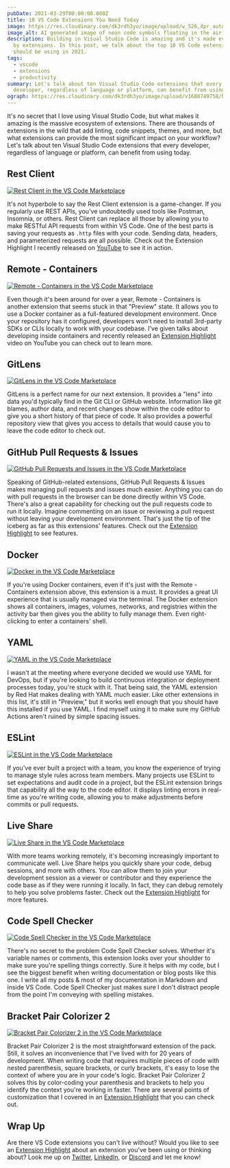 ```yaml
---
pubDate: 2021-03-29T00:00:00.000Z
title: 10 VS Code Extensions You Need Today
image: https://res.cloudinary.com/dk3rdh3yo/image/upload/w_526,dpr_auto,f_auto/v1688271063/blog/10-visual-studio-code-extensions-you-need-today/Neon_programming_code_symbols_floating_y8kjdp.png
image_alt: AI generated image of neon code symbols floating in the air on black background
description: Building in Visual Studio Code is amazing and it's made even better
  by extensions. In this post, we talk about the top 10 VS Code extensions you
  should be using in 2021.
tags:
  - vscode
  - extensions
  - productivity
summary: Let's talk about ten Visual Studio Code extensions that every
  developer, regardless of language or platform, can benefit from using today.
ograph: https://res.cloudinary.com/dk3rdh3yo/image/upload/v1688749758/blog/10-visual-studio-code-extensions-you-need-today/ograph.png
---
```


It's no secret that I love using Visual Studio Code, but what makes it amazing
is the massive ecosystem of extensions. There are thousands of extensions in the
wild that add linting, code snippets, themes, and more, but what extensions
can provide the most significant impact on your workflow? Let's talk about
ten Visual Studio Code extensions that every developer, regardless of language
or platform, can benefit from using today.

## Rest Client

[![Rest Client in the VS Code Marketplace](https://res.cloudinary.com/dk3rdh3yo/image/upload/v1649348237/blog/10-visual-studio-code-extensions-you-need-today/rest-client.png)](https://marketplace.visualstudio.com/items?itemName=humao.rest-client)

It's not hyperbole to say the Rest Client extension is a game-changer. If you
regularly use REST APIs, you've undoubtedly used tools like Postman, Insomnia, or
others. Rest Client can replace all those by allowing you to make RESTful API
requests from within VS Code. One of the best parts is saving your requests
as `.http` files with your code. Sending data, headers, and parameterized
requests are all possible. Check out the Extension Highlight I recently
released on [YouTube](https://youtu.be/CLfz_CDnSV4) to see it in action.

## Remote - Containers

[![Remote - Containers in the VS Code Marketplace](https://res.cloudinary.com/dk3rdh3yo/image/upload/v1649348237/blog/10-visual-studio-code-extensions-you-need-today/remote-containers.png)](https://marketplace.visualstudio.com/items?itemName=ms-vscode-remote.remote-containers)

Even though it's been around for over a year, Remote - Containers is another
extension that seems stuck in that "Preview" state. It allows you to use a
Docker container as a full-featured development environment. Once your repository
has it configured, developers won't need to install 3rd-party SDKs or CLIs
locally to work with your codebase. I've given talks about developing inside
containers and recently released an
[Extension Highlight](https://youtu.be/Yo4wKXlnLMc) video on YouTube you can
check out to learn more.

## GitLens

[![GitLens in the VS Code Marketplace](https://res.cloudinary.com/dk3rdh3yo/image/upload/v1649348237/blog/10-visual-studio-code-extensions-you-need-today/gitlens.png)](https://marketplace.visualstudio.com/items?itemName=eamodio.gitlens)

GitLens is a perfect name for our next extension. It provides a "lens" into data
you'd typically find in the Git CLI or GitHub website. Information like git
blames, author data, and recent changes show within the code editor to give
you a short history of that piece of code. It also provides a powerful
repository view that gives you access to details that would cause you
to leave the code editor to check out.

## GitHub Pull Requests & Issues

[![GitHub Pull Requests and Issues in the VS Code Marketplace](https://res.cloudinary.com/dk3rdh3yo/image/upload/v1649348237/blog/10-visual-studio-code-extensions-you-need-today/github-pr.png)](https://marketplace.visualstudio.com/items?itemName=GitHub.vscode-pull-request-github)

Speaking of GitHub-related extensions, GitHub Pull Requests & Issues makes
managing pull requests and issues much easier. Anything you can do with pull
requests in the browser can be done directly within VS Code. There's also
a great capability for checking out the pull requests code to run
it locally. Imagine commenting on an issue or reviewing a pull request
without leaving your development environment. That's just the tip of the
iceberg as far as this extensions' features. Check out the
[Extension Highlight](https://youtu.be/VWbHiXN3mno) to see features.

## Docker

[![Docker in the VS Code Marketplace](https://res.cloudinary.com/dk3rdh3yo/image/upload/v1649348237/blog/10-visual-studio-code-extensions-you-need-today/docker.png)](https://marketplace.visualstudio.com/items?itemName=ms-azuretools.vscode-docker)

If you're using Docker containers, even if it's just with the Remote -
Containers extension above, this extension is a must. It provides a great
UI experience that is usually managed via the terminal. The Docker extension
shows all containers, images, volumes, networks, and registries within the
activity bar then gives you the ability to fully manage them. Even
right-clicking to enter a containers' shell.

## YAML

[![YAML in the VS Code Marketplace](https://res.cloudinary.com/dk3rdh3yo/image/upload/v1649348237/blog/10-visual-studio-code-extensions-you-need-today/yaml.png)](https://marketplace.visualstudio.com/items?itemName=redhat.vscode-yaml)

I wasn't at the meeting where everyone decided we would use YAML for DevOps,
but if you're looking to build continuous integration or deployment processes
today, you're stuck with it. That being said, the YAML extension by Red Hat
makes dealing with YAML much easier. Like other extensions in this list, it's
still in "Preview," but it works well enough that you should have this
installed if you use YAML. I find myself using it to make sure my GitHub
Actions aren't ruined by simple spacing issues.

## ESLint

[![ESLint in the VS Code Marketplace](https://res.cloudinary.com/dk3rdh3yo/image/upload/v1649348237/blog/10-visual-studio-code-extensions-you-need-today/eslint.png)](https://marketplace.visualstudio.com/items?itemName=dbaeumer.vscode-eslint)

If you've ever built a project with a team, you know the experience of trying
to manage style rules across team members. Many projects use ESLint to set
expectations and audit code in a project, but the ESLint extension brings
that capability all the way to the code editor. It displays linting errors
in real-time as you're writing code, allowing you to make adjustments before
commits or pull requests.

## Live Share

[![Live Share in the VS Code Marketplace](https://res.cloudinary.com/dk3rdh3yo/image/upload/v1649348237/blog/10-visual-studio-code-extensions-you-need-today/live-share.png)](https://marketplace.visualstudio.com/items?itemName=MS-vsliveshare.vsliveshare)

With more teams working remotely, it's becoming increasingly important to
communicate well. Live Share helps you quickly share your code, debug
sessions, and more with others. You can allow them to join your development
session as a viewer or contributor and they experience the code base as
if they were running it locally. In fact, they can debug remotely to help
you solve problems faster. Check out the
[Extension Highlight](https://youtu.be/x53lUlTml5k) for more features.

## Code Spell Checker

[![Code Spell Checker in the VS Code Marketplace](https://res.cloudinary.com/dk3rdh3yo/image/upload/v1649348237/blog/10-visual-studio-code-extensions-you-need-today/code-spell-checker.png)](https://marketplace.visualstudio.com/items?itemName=streetsidesoftware.code-spell-checker)

There's no secret to the problem Code Spell Checker solves. Whether it's
variable names or comments, this extension looks over your shoulder to make
sure you're spelling things correctly. Sure it helps with my code, but I see
the biggest benefit when writing documentation or blog posts like this one. I
write all my posts &amp; most of my documentation in Markdown and inside VS
Code. Code Spell Checker just makes sure I don't distract people from the
point I'm conveying with spelling mistakes.

## Bracket Pair Colorizer 2

[![Bracket Pair Colorizer 2 in the VS Code Marketplace](https://res.cloudinary.com/dk3rdh3yo/image/upload/v1649348237/blog/10-visual-studio-code-extensions-you-need-today/bracket-pair-colorizer-2.png)](https://marketplace.visualstudio.com/items?itemName=CoenraadS.bracket-pair-colorizer-2)

Bracket Pair Colorizer 2 is the most straightforward extension of the
pack. Still, it solves an inconvenience that I've lived with for 20 years of
development. When writing code that requires multiple pieces of code with
nested parenthesis, square brackets, or curly brackets, it's easy to lose
the context of where you are in your code's logic.
Bracket Pair Colorizer 2 solves this by color-coding your parenthesis and
brackets to help you identify the context you're working in faster. There
are several points of customization that I covered in an
[Extension Highlight](https://youtu.be/p24vnBYWSQQ) that you can check out.

## Wrap Up

Are there VS Code extensions you can't live without? Would you like to see an
[Extension Highlight](https://youtube.com/baldbeardedbuilder) about an extension
you've been using or thinking about? Look me up on
[Twitter](https://twitter.com/michaeljolley),
[LinkedIn](https://www.linkedin.com/in/michaelwjolley/),
or [Discord](https://discord.gg/XSG7HJm) and let me know!
